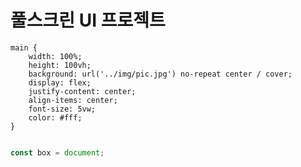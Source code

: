 # 풀스크린 UI 프로젝트

```
main {
	width: 100%;
	height: 100vh;
	background: url('../img/pic.jpg') no-repeat center / cover;
	display: flex;
	justify-content: center;
	align-items: center;
	font-size: 5vw;
	color: #fff;
}


```

```javascript
const box = document;
```
